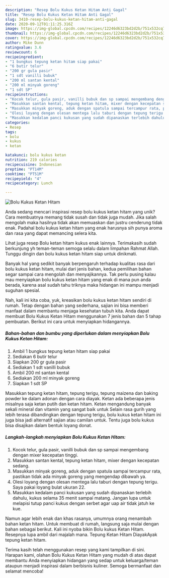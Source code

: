 ```yaml
---
description: "Resep Bolu Kukus Ketan Hitam Anti Gagal"
title: "Resep Bolu Kukus Ketan Hitam Anti Gagal"
slug: 3410-resep-bolu-kukus-ketan-hitam-anti-gagal
date: 2020-09-12T01:11:25.316Z
image: https://img-global.cpcdn.com/recipes/12246d6323bd2d2b/751x532cq70/bolu-kukus-ketan-hitam-foto-resep-utama.jpg
thumbnail: https://img-global.cpcdn.com/recipes/12246d6323bd2d2b/751x532cq70/bolu-kukus-ketan-hitam-foto-resep-utama.jpg
cover: https://img-global.cpcdn.com/recipes/12246d6323bd2d2b/751x532cq70/bolu-kukus-ketan-hitam-foto-resep-utama.jpg
author: Mike Dunn
ratingvalue: 3.6
reviewcount: 6
recipeingredient:
- "1 bungkus tepung ketan hitam siap pakai"
- "6 butir telur"
- "200 gr gula pasir"
- "1 sdt vanilli bubuk"
- "200 ml santan kental"
- "200 ml minyak goreng"
- "1 sdt SP"
recipeinstructions:
- "Kocok telur, gula pasir, vanilli bubuk dan sp sampai mengembang dengan mixer kecepatan tinggi."
- "Masukkan santan kental, tepung ketan hitam, mixer dengan kecepatan sedang."
- "Masukkan minyak goreng, aduk dengan spatula sampai tercampur rata, pastikan tidak ada minyak goreng yang mengendap dibawah ya."
- "Olesi loyang dengan olesan mentega lalu taburi dengan tepung terigu. Saya pakai loyang bulat ukuran 22."
- "Masukkan kedalam panci kukusan yang sudah dipanaskan terlebih dahulu, kukus selama 35 menit sampai matang. Jangan lupa untuk melapisi tutup panci kukus dengan serbet agar uap air tidak jatuh ke kue."
categories:
- Resep
tags:
- bolu
- kukus
- ketan

katakunci: bolu kukus ketan 
nutrition: 219 calories
recipecuisine: Indonesian
preptime: "PT14M"
cooktime: "PT51M"
recipeyield: "4"
recipecategory: Lunch

---
```



![Bolu Kukus Ketan Hitam](https://img-global.cpcdn.com/recipes/12246d6323bd2d2b/751x532cq70/bolu-kukus-ketan-hitam-foto-resep-utama.jpg)

Anda sedang mencari inspirasi resep bolu kukus ketan hitam yang unik? Cara membuatnya memang tidak susah dan tidak juga mudah. Jika salah mengolah maka hasilnya tidak akan memuaskan dan justru cenderung tidak enak. Padahal bolu kukus ketan hitam yang enak harusnya sih punya aroma dan rasa yang dapat memancing selera kita.

Lihat juga resep Bolu ketan hitam kukus enak lainnya. Terimakasih sudah berkunjung yh teman-teman semoga selalu dalam limpahan Rahmat Allah. Tunggu dingin dan bolu kukus ketan hitam siap untuk dinikmati.

Banyak hal yang sedikit banyak berpengaruh terhadap kualitas rasa dari bolu kukus ketan hitam, mulai dari jenis bahan, kedua pemilihan bahan segar sampai cara mengolah dan menyajikannya. Tak perlu pusing kalau mau menyiapkan bolu kukus ketan hitam yang enak di mana pun anda berada, karena asal sudah tahu triknya maka hidangan ini mampu menjadi suguhan spesial.


Nah, kali ini kita coba, yuk, kreasikan bolu kukus ketan hitam sendiri di rumah. Tetap dengan bahan yang sederhana, sajian ini bisa memberi manfaat dalam membantu menjaga kesehatan tubuh kita. Anda dapat membuat Bolu Kukus Ketan Hitam menggunakan 7 jenis bahan dan 5 tahap pembuatan. Berikut ini cara untuk menyiapkan hidangannya.

<!--inarticleads1-->

##### Bahan-bahan dan bumbu yang diperlukan dalam menyiapkan Bolu Kukus Ketan Hitam:

1. Ambil 1 bungkus tepung ketan hitam siap pakai
1. Sediakan 6 butir telur
1. Siapkan 200 gr gula pasir
1. Sediakan 1 sdt vanilli bubuk
1. Ambil 200 ml santan kental
1. Sediakan 200 ml minyak goreng
1. Siapkan 1 sdt SP


Masukkan tepung ketan hitam, tepung terigu, tepung maizena dan baking powder ke dalam adonan dengan cara diayak. Ketan ada beberapa jenis misalnya saja ketan putih dan ketan hitam. Ketan mengandung banyak sekali mineral dan vitamin yang sangat baik untuk Selain rasa gurih yang lebih terasa dibandingkan dengan tepung terigu, bolu kukus ketan hitam ini juga bisa jadi alternatif sajian atau camilan untuk. Tentu juga bolu kukus bisa disajikan dalam bentuk loyang donat. 

<!--inarticleads2-->

##### Langkah-langkah menyiapkan Bolu Kukus Ketan Hitam:

1. Kocok telur, gula pasir, vanilli bubuk dan sp sampai mengembang dengan mixer kecepatan tinggi.
1. Masukkan santan kental, tepung ketan hitam, mixer dengan kecepatan sedang.
1. Masukkan minyak goreng, aduk dengan spatula sampai tercampur rata, pastikan tidak ada minyak goreng yang mengendap dibawah ya.
1. Olesi loyang dengan olesan mentega lalu taburi dengan tepung terigu. Saya pakai loyang bulat ukuran 22.
1. Masukkan kedalam panci kukusan yang sudah dipanaskan terlebih dahulu, kukus selama 35 menit sampai matang. Jangan lupa untuk melapisi tutup panci kukus dengan serbet agar uap air tidak jatuh ke kue.


Namun agar lebih enak dan khas rasanya, umumnya orang menambah bahan ketan hitam. Untuk membuat di rumah, langsung saja mulai dengan bahan sebagai berikut. Kali ini nyoba bikin Bolu kukus Ketan Hitam. Resepnya lupa ambil dari majalah mana. Tepung Ketan Hitam DiayakAyak tepung ketan hitam. 

Terima kasih telah menggunakan resep yang kami tampilkan di sini. Harapan kami, olahan Bolu Kukus Ketan Hitam yang mudah di atas dapat membantu Anda menyiapkan hidangan yang sedap untuk keluarga/teman ataupun menjadi inspirasi dalam berbisnis kuliner. Semoga bermanfaat dan selamat mencoba!
